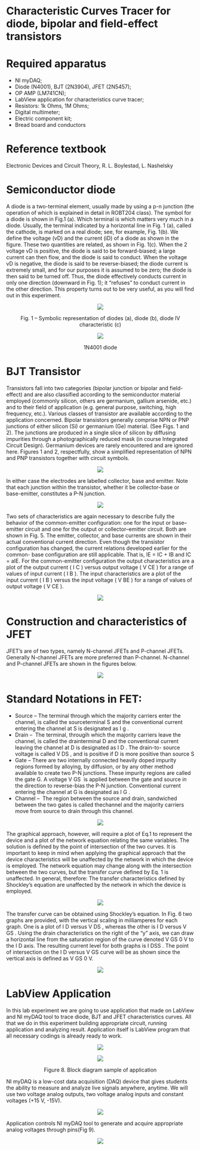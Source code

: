 # Characteristic Curves Tracer for diode, bipolar and field-effect transistors

# Required apparatus

* NI myDAQ;
* Diode (N4001), BJT (2N3904), JFET (2N5457);
* OP AMP (LM741CN);
* LabView application for characteristics curve tracer;
* Resistors: 1k Ohms, 1M Ohms;
* Digital multimeter;
* Electric component kit;
* Bread board and conductors

# Reference textbook

Electronic Devices and Circuit Theory, R. L. Boylestad, L. Nashelsky

# Semiconductor diode

A diode is a two-terminal element, usually made by using a p-n junction (the operation of which is
explained in detail in ROBT204 class).
The symbol for a diode is shown in Fig.1 (a). Which terminal is which matters very much in a diode.
Usually, the terminal indicated by a horizontal line in Fig. 1 (a), called the cathode, is marked on a real
diode; see, for example, Fig. 1(b). We define the voltage (vD) and the current (iD) of a diode as shown in
the figure. These two quantities are related, as shown in Fig. 1(c). When the 2 voltage vD is positive, the
diode is said to be forward-biased; a large current can then flow, and the diode is said to conduct. When
the voltage vD is negative, the diode is said to be reverse-biased; the diode current is extremely small, and
for our purposes it is assumed to be zero; the diode is then said to be turned off. Thus, the diode
effectively conducts current in only one direction (downward in Fig. 1); it “refuses” to conduct current in
the other direction. This property turns out to be very useful, as you will find out in this experiment.

<p align="center"> 
<img src="https://github.com/BatyaGG/Characteristic-Curves-Tracer-for-diode-bipolar-and-field-effect-transistors/blob/master/illustrations/diode.JPG?raw=true"/>
</p>
<p align="center">
Fig. 1 – Symbolic representation of diodes (a), diode (b), diode IV characteristic (c)
</p>

<p align="center"> 
<img src="https://github.com/BatyaGG/Characteristic-Curves-Tracer-for-diode-bipolar-and-field-effect-transistors/blob/master/illustrations/1N4001.JPG?raw=true"/>
</p>
<p align="center">
1N4001 diode
</p>

# BJT Transistor

Transistors fall into two categories (bipolar junction or bipolar and field-effect) and are also classified
according to the semiconductor material employed (commonly silicon, others are germanium, gallium
arsenide, etc.) and to their field of application (e.g. general purpose, switching, high frequency, etc.).
Various classes of transistor are available according to the application concerned.
Bipolar transistors generally comprise NPN or PNP junctions of either silicon (Si) or germanium (Ge)
material. (See Figs. 1 and 2). The junctions are produced in a single slice of silicon by diffusing
impurities through a photographically reduced mask (in course Integrated Circuit Design). Germanium
devices are rarely encountered and are ignored here. Figures 1 and 2, respectfully, show a simplified
representation of NPN and PNP transistors together with circuit symbols.

<p align="center"> 
<img src="https://raw.githubusercontent.com/BatyaGG/Characteristic-Curves-Tracer-for-diode-bipolar-and-field-effect-transistors/master/transistor_kinds.JPG"/>
</p>

In either case the electrodes are labelled collector, base and emitter. Note that each junction within the
transistor, whether it be collector-base or base-emitter, constitutes a P-N junction.

<p align="center"> 
<img src="https://raw.githubusercontent.com/BatyaGG/Characteristic-Curves-Tracer-for-diode-bipolar-and-field-effect-transistors/master/illustrations/transistor_kinds2.JPG"/>
</p>

Two sets of characteristics are again necessary to describe fully the behavior of the common-emitter
configuration: one for the input or base–emitter circuit and one for the output or collector–emitter circuit.
Both are shown in Fig. 5.
The emitter, collector, and base currents are shown in their actual conventional current direction. Even
though the transistor configuration has changed, the current relations developed earlier for the common-
base configuration are still applicable. That is, IE = IC + IB and IC = aIE.
For the common-emitter configuration the output characteristics are a plot of the output current ( I C )
versus output voltage ( V CE ) for a range of values of input current ( I B ). The input characteristics are a
plot of the input current ( I B ) versus the input voltage ( V BE ) for a range of values of output voltage (
V CE ).

<p align="center"> 
<img src="https://raw.githubusercontent.com/BatyaGG/Characteristic-Curves-Tracer-for-diode-bipolar-and-field-effect-transistors/master/illustrations/BJT_curves.JPG"/>
</p>

# Construction and characteristics of JFET

JFET’s are of two types, namely N-channel JFETs and P-channel JFETs. Generally N-channel JFETs are more
preferred than P-channel. N-channel and P-channel JFETs are shown in the figures below.

<p align="center"> 
<img src="https://raw.githubusercontent.com/BatyaGG/Characteristic-Curves-Tracer-for-diode-bipolar-and-field-effect-transistors/master/illustrations/FET_transistors.JPG"/>
</p>

# Standard Notations in FET:

* Source – The terminal through which the majority carriers enter the channel, is called the sourceterminal S and
the conventional current entering the channel at S is designated as I g .
* Drain –  The terminal, througih which the majority carriers leave the channel, is called the drainterminal D
and the conventional current leaving the channel at D is designated as I D .
The drain-to- source voltage is called V DS , and is positive if D is more positive than source S
* Gate – There are two internally connected heavily doped impurity regions formed by alloying, by diffusion, or
by any other method available to create two P-N junctions. These impurity regions are called the gate G. A
voltage V GS  is applied between the gate and source in the direction to reverse-bias the P-N junction.
Conventional current entering the channel at G is designated as I G .
* Channel –  The region between the source and drain, sandwiched between the two gates is called
thechannel and the majority carriers move from source to drain through this channel.

<p align="center"> 
<img src="https://raw.githubusercontent.com/BatyaGG/Characteristic-Curves-Tracer-for-diode-bipolar-and-field-effect-transistors/master/illustrations/FET_schema.JPG"/>
</p>

The graphical approach, however, will require a plot of Eq.1 to represent the device and a plot of the
network equation relating the same variables. The solution is defined by the point of intersection of the
two curves. It is important to keep in mind when applying the graphical approach that the device
characteristics will be unaffected by the network in which the device is employed.
The network equation may change along with the intersection between the two curves, but the transfer
curve defined by Eq. 1 is unaffected. In general, therefore:
The transfer characteristics defined by Shockley’s equation are unaffected by the network in which the
device is employed.

<p align="center"> 
<img src="https://raw.githubusercontent.com/BatyaGG/Characteristic-Curves-Tracer-for-diode-bipolar-and-field-effect-transistors/master/illustrations/shockley_eq.JPG"/>
</p>

The transfer curve can be obtained using Shockley’s equation. In Fig. 6 two graphs are
provided, with the vertical scaling in milliamperes for each graph. One is a plot of I D versus V
DS , whereas the other is I D versus V GS . Using the drain characteristics on the right of the “y”
axis, we can draw a horizontal line from the saturation region of the curve denoted V GS 0 V to
the I D axis. The resulting current level for both graphs is I DSS . The point of intersection on
the I D versus V GS curve will be as shown since the vertical axis is defined as V GS 0 V.

<p align="center"> 
<img src="https://github.com/BatyaGG/Characteristic-Curves-Tracer-for-diode-bipolar-and-field-effect-transistors/blob/master/illustrations/fet_characteristics.JPG?raw=true"/>
</p>

# LabView Application

In this lab experiment we are going to use application that made on LabView and NI myDAQ
tool to trace diode, BJT and JFET characteristics curves. All that we do in this experiment
building appropriate circuit, running application and analyzing result. Application itself is
LabView program that all necessary codings is already ready to work.

<p align="center"> 
<img src="https://github.com/BatyaGG/Characteristic-Curves-Tracer-for-diode-bipolar-and-field-effect-transistors/blob/master/illustrations/UI_diode.JPG?raw=true"/>
</p>

<p align="center"> 
<img src="https://github.com/BatyaGG/Characteristic-Curves-Tracer-for-diode-bipolar-and-field-effect-transistors/blob/master/illustrations/block_diagram.JPG?raw=true"/>
</p>

<p align="center"> 
Figure 8. Block diagram sample of application
</p>

NI myDAQ is a low-cost data acquisition (DAQ) device that gives students the ability to
measure and analyze live signals anywhere, anytime. We will use two voltage analog outputs,
two voltage analog inputs and constant voltages (+15 V, -15V).

<p align="center"> 
<img src="https://github.com/BatyaGG/Characteristic-Curves-Tracer-for-diode-bipolar-and-field-effect-transistors/blob/master/illustrations/myDAQ.JPG?raw=true"/>
</p>

Application controls NI myDAQ tool to generate and acquire appropriate analog voltages through
pins(Fig 9).

<p align="center"> 
<img src="https://github.com/BatyaGG/Characteristic-Curves-Tracer-for-diode-bipolar-and-field-effect-transistors/blob/master/illustrations/myDAQ2.JPG?raw=true"/>
</p>

